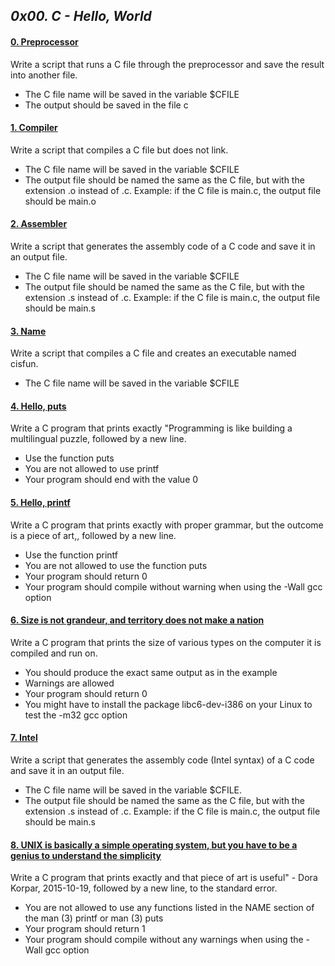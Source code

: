 ## *0x00. C - Hello, World*

#### [0. Preprocessor](0-preprocessor)

Write a script that runs a C file through the preprocessor and save the result into another file.

- The C file name will be saved in the variable $CFILE
- The output should be saved in the file c

#### [1. Compiler](1-compiler)

Write a script that compiles a C file but does not link.

- The C file name will be saved in the variable $CFILE
- The output file should be named the same as the C file, but with the extension .o instead of .c.
Example: if the C file is main.c, the output file should be main.o

#### [2. Assembler](2-assembler)

Write a script that generates the assembly code of a C code and save it in an output file.

- The C file name will be saved in the variable $CFILE
- The output file should be named the same as the C file, but with the extension .s instead of .c.
Example: if the C file is main.c, the output file should be main.s

#### [3. Name](3-name)

Write a script that compiles a C file and creates an executable named cisfun.

- The C file name will be saved in the variable $CFILE

#### [4. Hello, puts](4-puts.c)

Write a C program that prints exactly "Programming is like building a multilingual puzzle, followed by a new line.

- Use the function puts
- You are not allowed to use printf
- Your program should end with the value 0

#### [5. Hello, printf](5-printf.c)

Write a C program that prints exactly with proper grammar, but the outcome is a piece of art,, followed by a new line.

- Use the function printf
- You are not allowed to use the function puts
- Your program should return 0
- Your program should compile without warning when using the -Wall gcc option

#### [6. Size is not grandeur, and territory does not make a nation](6-size.c)

Write a C program that prints the size of various types on the computer it is compiled and run on.

- You should produce the exact same output as in the example
- Warnings are allowed
- Your program should return 0
- You might have to install the package libc6-dev-i386 on your Linux to test the -m32 gcc option

#### [7. Intel](100-intel)

Write a script that generates the assembly code (Intel syntax) of a C code and save it in an output file.

- The C file name will be saved in the variable $CFILE.
- The output file should be named the same as the C file, but with the extension .s instead of .c.
Example: if the C file is main.c, the output file should be main.s

#### [8. UNIX is basically a simple operating system, but you have to be a genius to understand the simplicity](101-quote.c)

Write a C program that prints exactly and that piece of art is useful" - Dora Korpar, 2015-10-19, followed by a new line, to the standard error.

- You are not allowed to use any functions listed in the NAME section of the man (3) printf or man (3) puts
- Your program should return 1
- Your program should compile without any warnings when using the -Wall gcc option

